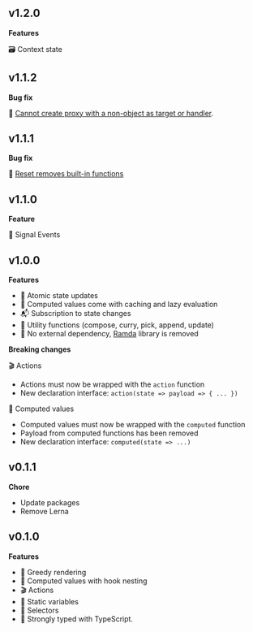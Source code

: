 ## v1.2.0
**Features**

🗃️ Context state

## v1.1.2

**Bug fix**

🐞 [Cannot create proxy with a non-object as target or handler](https://github.com/sultan99/holycow/issues/5).

## v1.1.1
**Bug fix**

🐞 [Reset removes built-in functions](https://github.com/sultan99/holycow/issues/4)

## v1.1.0
**Feature**

📢 Signal Events

## v1.0.0
**Features**

- 🍃 Atomic state updates
- 🧮 Computed values come with caching and lazy evaluation
- 📬 Subscription to state changes
- 🧩 Utility functions (compose, curry, pick, append, update)
- 🎣 No external dependency, [Ramda](https://github.com/ramda/ramda) library is removed

**Breaking changes**

🎬 Actions

- Actions must now be wrapped with the `action` function
- New declaration interface: `action(state => payload => { ... })`

🧮 Computed values

- Computed values must now be wrapped with the `computed` function
- Payload from computed functions has been removed
- New declaration interface: `computed(state => ...)`

## v0.1.1
**Chore**

- Update packages
- Remove Lerna

## v0.1.0
**Features**

- 🧠 Greedy rendering
- 🧮 Computed values with hook nesting
- 🎬 Actions
- 🗿 Static variables
- 🤹 Selectors
- 📎 Strongly typed with TypeScript.
